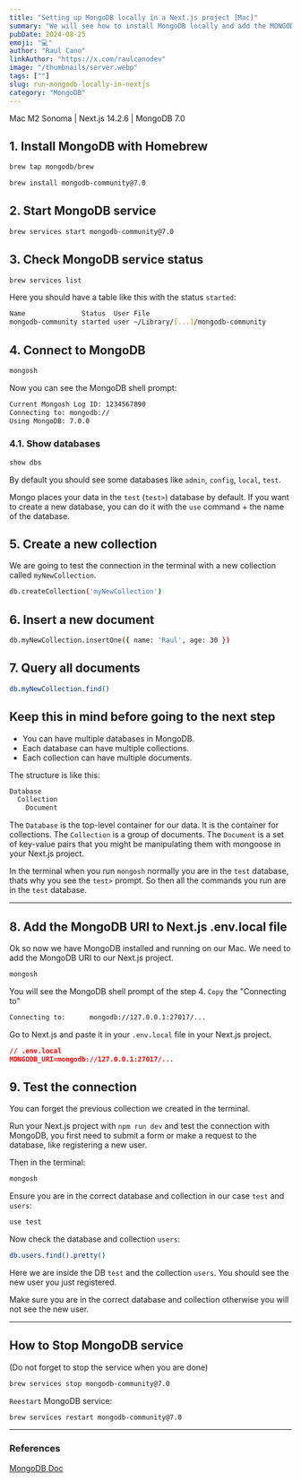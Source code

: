 ```yaml
---
title: "Setting up MongoDB locally in a Next.js project [Mac]"
summary: "We will see how to install MongoDB locally and add the MONGODB_URI to a Next.js project on a Mac. It is important to have your Next.js project already created."
pubDate: 2024-08-25
emoji: "💻"
author: "Raul Cano"
linkAuthor: "https://x.com/raulcanodev"
image: "/thumbnails/server.webp"
tags: [""]
slug: run-mongodb-locally-in-nextjs
category: "MongoDB"
---
```



Mac M2 Sonoma | Next.js 14.2.6 | MongoDB 7.0

## 1. Install MongoDB with Homebrew

```bash
brew tap mongodb/brew
```

```bash
brew install mongodb-community@7.0
```

## 2. Start MongoDB service

```bash
brew services start mongodb-community@7.0
```

## 3. Check MongoDB service status

```bash
brew services list
```

Here you should have a table like this with the status `started`:
  
```bash
Name              Status  User File
mongodb-community started user ~/Library/[...]/mongodb-community
```

## 4. Connect to MongoDB

```bash
mongosh
```

Now you can see the MongoDB shell prompt:

```bash
Current Mongosh Log ID: 1234567890
Connecting to: mongodb://
Using MongoDB: 7.0.0
```

### 4.1. Show databases

```bash
show dbs
```
By default you should see some databases like `admin`, `config`, `local`, `test`.

Mongo places your data in the `test` (`test>`) database  by default. If you want to create a new database, you can do it with the `use` command + the name of the database.


## 5. Create a new collection

We are going to test the connection in the terminal with a new collection called `myNewCollection`.

```bash
db.createCollection('myNewCollection')
```

## 6. Insert a new document

```bash
db.myNewCollection.insertOne({ name: 'Raul', age: 30 })
```

## 7. Query all documents

```bash
db.myNewCollection.find()
```

## Keep this in mind before going to the next step

- You can have multiple databases in MongoDB.
- Each database can have multiple collections.
- Each collection can have multiple documents.

The structure is like this:

```bash
Database
  Collection
    Document
```

The `Database` is the top-level container for our data. It is the container for collections. The `Collection` is a group of documents. The `Document` is a set of key-value pairs that you might be manipulating them with mongoose in your Next.js project.

In the terminal when you run `mongosh` normally you are in the `test` database, thats why you see the `test>` prompt. So then all the commands you run are in the `test` database.

---

## 8. Add the MongoDB URI to Next.js .env.local file

Ok so now we have MongoDB installed and running on our Mac. We need to add the MongoDB URI to our Next.js project.

```bash
mongosh
```

You will see the MongoDB shell prompt of the step 4. `Copy` the "Connecting to"

```bash
Connecting to:		mongodb://127.0.0.1:27017/...
```

Go to Next.js and paste it in your `.env.local` file in your Next.js project.

```json
// .env.local
MONGODB_URI=mongodb://127.0.0.1:27017/...
```

## 9. Test the connection

You can forget the previous collection we created in the terminal.

Run your Next.js project with `npm run dev` and test the connection with MongoDB, you first need to submit a form or make a request to the database, like registering a new user.

Then in the terminal:
  
  ```bash
  mongosh
```

Ensure you are in the correct database and collection in our case `test` and `users`:

```bash
use test
```

Now check the database and collection `users`:
```bash
db.users.find().pretty()
```

Here we are inside the DB `test` and the collection `users`. You should see the new user you just registered.

Make sure you are in the correct database and collection otherwise you will not see the new user.

---

## How to Stop MongoDB service 
(Do not forget to stop the service when you are done)

```bash
brew services stop mongodb-community@7.0
```
`Reestart` MongoDB service:

```bash
brew services restart mongodb-community@7.0
```

---

### References
[MongoDB Doc](https://www.mongodb.com/docs/manual/tutorial/install-mongodb-on-os-x/)
